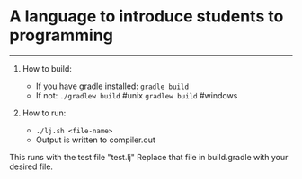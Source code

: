 # A language to introduce students to programming
---

1. How to build:
    * If you have gradle installed:
        `gradle build`
    * If not:
        `./gradlew build`   #unix
        `gradlew build`     #windows

2. How to run:
    * `./lj.sh <file-name>`
    * Output is written to compiler.out

This runs with the test file "test.lj"
Replace that file in build.gradle with your desired file.
